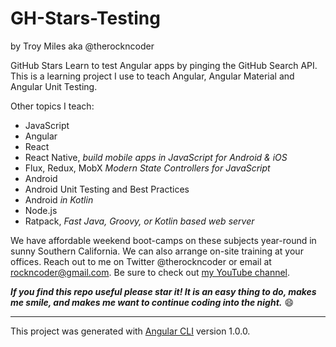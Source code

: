 # GH-Stars-Testing
by Troy Miles aka @therockncoder 

GitHub Stars 
Learn to test Angular apps by pinging the GitHub Search API. This is a learning project I use to teach Angular, Angular Material and Angular Unit Testing.

Other topics I teach:
* JavaScript
* Angular
* React
* React Native, _build mobile apps in JavaScript for Android & iOS_
* Flux, Redux, MobX _Modern State Controllers for JavaScript_
* Android
* Android Unit Testing and Best Practices
* Android _in Kotlin_
* Node.js
* Ratpack, _Fast Java, Groovy, or Kotlin based web server_

We have affordable weekend boot-camps on these subjects year-round in sunny Southern California. We can also arrange on-site training at your offices.
Reach out to me on Twitter @therockncoder or email at rockncoder@gmail.com. Be sure to check out [my YouTube channel](https://www.youtube.com/rockncoder).


_**If you find this repo useful please star it! It is an easy thing to do, makes me smile, and makes me want to continue coding into the night.**_ 
:smile:

---

This project was generated with [Angular CLI](https://github.com/angular/angular-cli) version 1.0.0.
